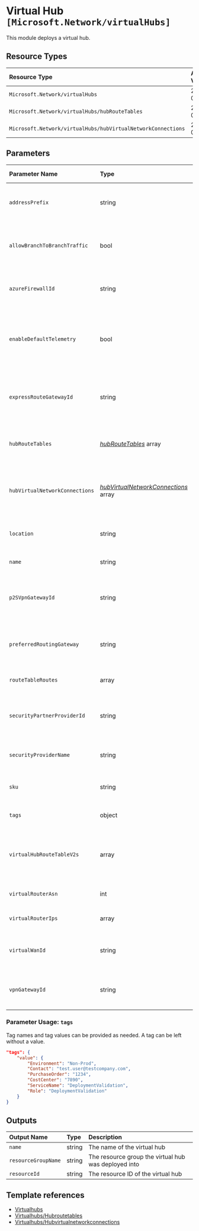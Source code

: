 # Virtual Hub `[Microsoft.Network/virtualHubs]`

This module deploys a virtual hub.

## Resource Types

| Resource Type | API Version |
| :-- | :-- |
| `Microsoft.Network/virtualHubs` | 2021-05-01 |
| `Microsoft.Network/virtualHubs/hubRouteTables` | 2021-05-01 |
| `Microsoft.Network/virtualHubs/hubVirtualNetworkConnections` | 2021-05-01 |

## Parameters

| Parameter Name | Type | Default Value | Possible Values | Description |
| :-- | :-- | :-- | :-- | :-- |
| `addressPrefix` | string |  |  | Required. Address-prefix for this VirtualHub. |
| `allowBranchToBranchTraffic` | bool | `True` |  | Optional. Flag to control transit for VirtualRouter hub. |
| `azureFirewallId` | string |  |  | Optional. Resource ID of the Azure Firewall to link to |
| `enableDefaultTelemetry` | bool | `True` |  | Optional. Enable telemetry via the Customer Usage Attribution ID (GUID). |
| `expressRouteGatewayId` | string |  |  | Optional. Resource ID of the Express Route Gateway to link to |
| `hubRouteTables` | _[hubRouteTables](hubRouteTables/readme.md)_ array | `[]` |  | Optional. Route tables to create for the virtual hub. |
| `hubVirtualNetworkConnections` | _[hubVirtualNetworkConnections](hubVirtualNetworkConnections/readme.md)_ array | `[]` |  | Optional. Virtual network connections to create for the virtual hub. |
| `location` | string | `[resourceGroup().location]` |  | Optional. Location for all resources. |
| `name` | string |  |  | Required. The virtual hub name. |
| `p2SVpnGatewayId` | string |  |  | Optional. Resource ID of the Point-to-Site VPN Gateway to link to |
| `preferredRoutingGateway` | string |  | `[ExpressRoute, None, VpnGateway, ]` | Optional. The preferred routing gateway types |
| `routeTableRoutes` | array | `[]` |  | Optional. VirtualHub route tables |
| `securityPartnerProviderId` | string |  |  | Optional. ID of the Security Partner Provider to link to |
| `securityProviderName` | string |  |  | Optional. The Security Provider name. |
| `sku` | string | `Standard` | `[Basic, Standard]` | Optional. The sku of this VirtualHub. |
| `tags` | object | `{object}` |  | Optional. Tags of the resource. |
| `virtualHubRouteTableV2s` | array | `[]` |  | Optional. List of all virtual hub route table v2s associated with this VirtualHub. |
| `virtualRouterAsn` | int | `-1` |  | Optional. VirtualRouter ASN. |
| `virtualRouterIps` | array | `[]` |  | Optional. VirtualRouter IPs. |
| `virtualWanId` | string |  |  | Required. Resource ID of the virtual WAN to link to |
| `vpnGatewayId` | string |  |  | Optional. Resource ID of the VPN Gateway to link to |

### Parameter Usage: `tags`

Tag names and tag values can be provided as needed. A tag can be left without a value.

```json
"tags": {
    "value": {
        "Environment": "Non-Prod",
        "Contact": "test.user@testcompany.com",
        "PurchaseOrder": "1234",
        "CostCenter": "7890",
        "ServiceName": "DeploymentValidation",
        "Role": "DeploymentValidation"
    }
}
```

## Outputs

| Output Name | Type | Description |
| :-- | :-- | :-- |
| `name` | string | The name of the virtual hub |
| `resourceGroupName` | string | The resource group the virtual hub was deployed into |
| `resourceId` | string | The resource ID of the virtual hub |

## Template references

- [Virtualhubs](https://docs.microsoft.com/en-us/azure/templates/Microsoft.Network/2021-05-01/virtualHubs)
- [Virtualhubs/Hubroutetables](https://docs.microsoft.com/en-us/azure/templates/Microsoft.Network/2021-05-01/virtualHubs/hubRouteTables)
- [Virtualhubs/Hubvirtualnetworkconnections](https://docs.microsoft.com/en-us/azure/templates/Microsoft.Network/2021-05-01/virtualHubs/hubVirtualNetworkConnections)
